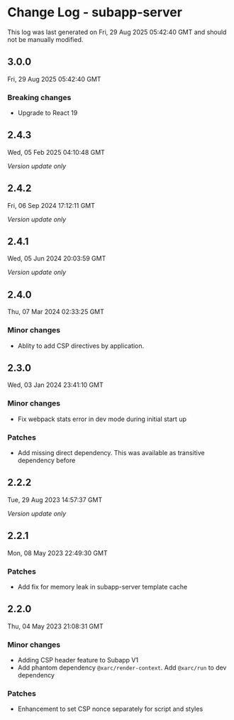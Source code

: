 # Change Log - subapp-server

This log was last generated on Fri, 29 Aug 2025 05:42:40 GMT and should not be manually modified.

## 3.0.0
Fri, 29 Aug 2025 05:42:40 GMT

### Breaking changes

- Upgrade to React 19

## 2.4.3
Wed, 05 Feb 2025 04:10:48 GMT

_Version update only_

## 2.4.2
Fri, 06 Sep 2024 17:12:11 GMT

_Version update only_

## 2.4.1
Wed, 05 Jun 2024 20:03:59 GMT

_Version update only_

## 2.4.0
Thu, 07 Mar 2024 02:33:25 GMT

### Minor changes

- Ablity to add CSP directives by application.

## 2.3.0
Wed, 03 Jan 2024 23:41:10 GMT

### Minor changes

- Fix webpack stats error in dev mode during initial start up

### Patches

- Add missing direct dependency. This was available as transitive dependency before

## 2.2.2
Tue, 29 Aug 2023 14:57:37 GMT

_Version update only_

## 2.2.1
Mon, 08 May 2023 22:49:30 GMT

### Patches

- Add fix for memory leak in subapp-server template cache

## 2.2.0
Thu, 04 May 2023 21:08:31 GMT

### Minor changes

- Adding CSP header feature to Subapp V1
- Add phantom dependency `@xarc/render-context`. Add `@xarc/run` to dev dependency

### Patches

- Enhancement to set CSP nonce separately for script and styles

